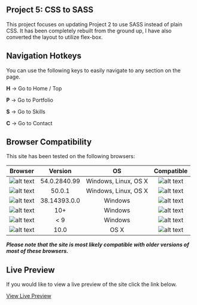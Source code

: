 ## Project 5: CSS to SASS
This project focuses on updating Project 2 to use SASS instead of plain CSS. It has been completely rebuilt from the ground up, I have also converted the layout to utilize flex-box.

## Navigation Hotkeys
You can use the following keys to easily navigate to any section on the page.


**H** → Go to Home / Top


**P** → Go to Portfolio


**S** → Go to Skills


**C** → Go to Contact

## Browser Compatibility
This site has been tested on the following browsers:

| Browser       | Version       | OS  | Compatible |
|:-------------:|:-------------:|:---:|:----------:|
| ![alt text](http://findicons.com/files/icons/2781/google_jfk_icons/32/chrome_ico.png "Google Chrome")     | 54.0.2840.99 | Windows, Linux, OS X   | ![alt text](http://findicons.com/files/icons/42/basic/32/tick.png "Compatible")   |
| ![alt text](http://findicons.com/files/icons/783/mozilla_pack/32/firefox.png "Mozilla FireFox")            | 50.0.1       |   Windows, Linux, OS X | ![alt text](http://findicons.com/files/icons/42/basic/32/tick.png "Compatible")   |
| ![alt text](http://findicons.com/files/icons/2796/metro_uinvert_dock/32/internet_explorer.png "Microsoft Edge") | 38.14393.0.0 |   Windows              | ![alt text](http://findicons.com/files/icons/42/basic/32/tick.png "Compatible")   |
![alt text](http://findicons.com/files/icons/1008/quiet/32/internet_explorer.png "Internet Explorer")           | 10+          |   Windows              | ![alt text](http://findicons.com/files/icons/42/basic/32/tick.png "Compatible")   |
| ![alt text](http://findicons.com/files/icons/1008/quiet/32/internet_explorer.png "Internet Explorer")           | < 9          |   Windows              | ![alt text](http://findicons.com/files/icons/1008/quiet/32/no.png "Incompatible") |
| ![alt text](http://findicons.com/files/icons/765/xedia/32/safari.png "Safari")                                  | 10.0         |   OS X                 | ![alt text](http://findicons.com/files/icons/42/basic/32/tick.png "Compatible")

**_Please note that the site is most likely compatible with older versions of most of these browsers._**
## Live Preview
If you would like to view a live preview of the site click the link below.

[View Live Preview](https://rdudley4.github.io/Project-5)

